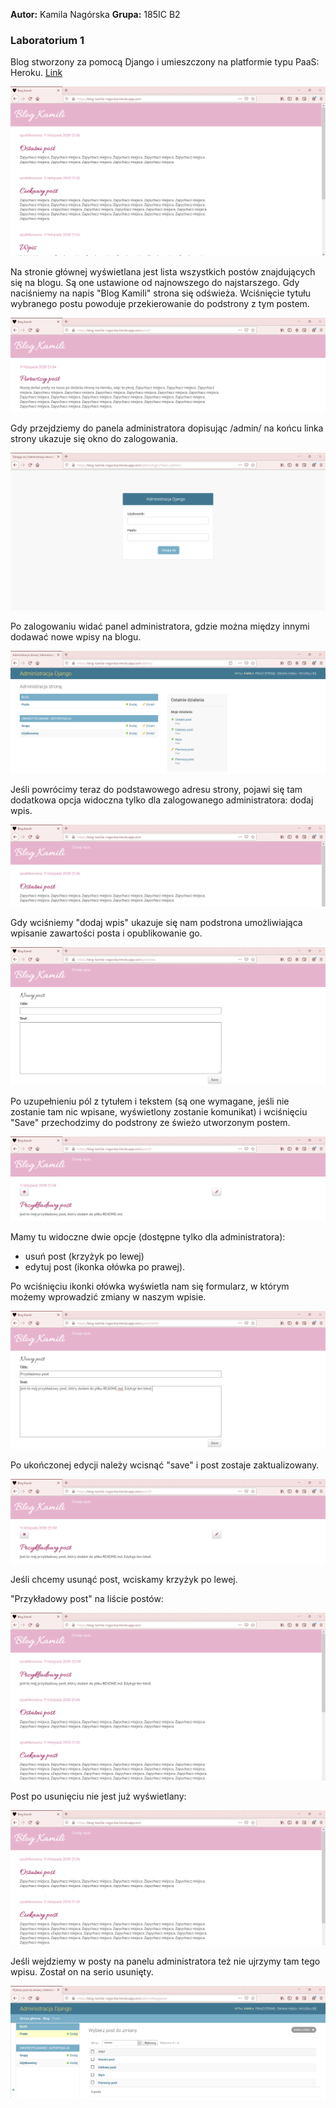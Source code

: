 **Autor:** Kamila Nagórska
**Grupa:** 185IC B2

### Laboratorium 1
Blog stworzony za pomocą Django i umieszczony na platformie typu PaaS: Heroku. 
[Link](https://blog-kamila-nagorska.herokuapp.com/)


![1](https://github.com/kamilanagorska/aplikacje-internetowe-nagorska-185ic/blob/main/Laboratorium1/screenshots/1.png?raw=true)

Na stronie głównej wyświetlana jest lista wszystkich postów znajdujących się na blogu. Są one ustawione od najnowszego do najstarszego. Gdy naciśniemy na napis "Blog Kamili" strona się odświeża. Wciśnięcie tytułu wybranego postu powoduje przekierowanie do podstrony z tym postem.

![12](https://github.com/kamilanagorska/aplikacje-internetowe-nagorska-185ic/blob/main/Laboratorium1/screenshots/12.png?raw=true)

Gdy przejdziemy do panela administratora dopisując /admin/ na końcu linka strony ukazuje się okno do zalogowania. 

![2](https://github.com/kamilanagorska/aplikacje-internetowe-nagorska-185ic/blob/main/Laboratorium1/screenshots/2.png?raw=true)

Po zalogowaniu widać panel administratora, gdzie można między innymi dodawać nowe wpisy na blogu. 

![3](https://github.com/kamilanagorska/aplikacje-internetowe-nagorska-185ic/blob/main/Laboratorium1/screenshots/3.png?raw=true)

Jeśli powrócimy teraz do podstawowego adresu strony, pojawi się tam dodatkowa opcja widoczna tylko dla zalogowanego administratora: dodaj wpis.

![4](https://github.com/kamilanagorska/aplikacje-internetowe-nagorska-185ic/blob/main/Laboratorium1/screenshots/4.png?raw=true)

Gdy wciśniemy "dodaj wpis" ukazuje się nam podstrona umożliwiająca wpisanie zawartości posta i opublikowanie go. 

![5](https://github.com/kamilanagorska/aplikacje-internetowe-nagorska-185ic/blob/main/Laboratorium1/screenshots/5.png?raw=true)

Po uzupełnieniu pól z tytułem i tekstem (są one wymagane, jeśli nie zostanie tam nic wpisane, wyświetlony zostanie komunikat) i wciśnięciu "Save" przechodzimy do podstrony ze świeżo utworzonym postem.

![6](https://github.com/kamilanagorska/aplikacje-internetowe-nagorska-185ic/blob/main/Laboratorium1/screenshots/6.png?raw=true)

Mamy tu widoczne dwie opcje (dostępne tylko dla administratora):
- usuń post (krzyżyk po lewej)
- edytuj post (ikonka ołówka po prawej).

Po wciśnięciu ikonki ołówka wyświetla nam się formularz, w którym możemy wprowadzić zmiany w naszym wpisie. 

![7](https://github.com/kamilanagorska/aplikacje-internetowe-nagorska-185ic/blob/main/Laboratorium1/screenshots/7.png?raw=true)

Po ukończonej edycji należy wcisnąć "save" i post zostaje zaktualizowany.

![8](https://github.com/kamilanagorska/aplikacje-internetowe-nagorska-185ic/blob/main/Laboratorium1/screenshots/8.png?raw=true)

Jeśli chcemy usunąć post, wciskamy krzyżyk po lewej.

"Przykładowy post" na liście postów:

![9](https://github.com/kamilanagorska/aplikacje-internetowe-nagorska-185ic/blob/main/Laboratorium1/screenshots/9.png?raw=true)

Post po usunięciu nie jest już wyświetlany:

![10](https://github.com/kamilanagorska/aplikacje-internetowe-nagorska-185ic/blob/main/Laboratorium1/screenshots/10.png?raw=true)

Jeśli wejdziemy w posty na panelu administratora też nie ujrzymy tam tego wpisu. Został on na serio usunięty. 

![11](https://github.com/kamilanagorska/aplikacje-internetowe-nagorska-185ic/blob/main/Laboratorium1/screenshots/11.png?raw=true)

